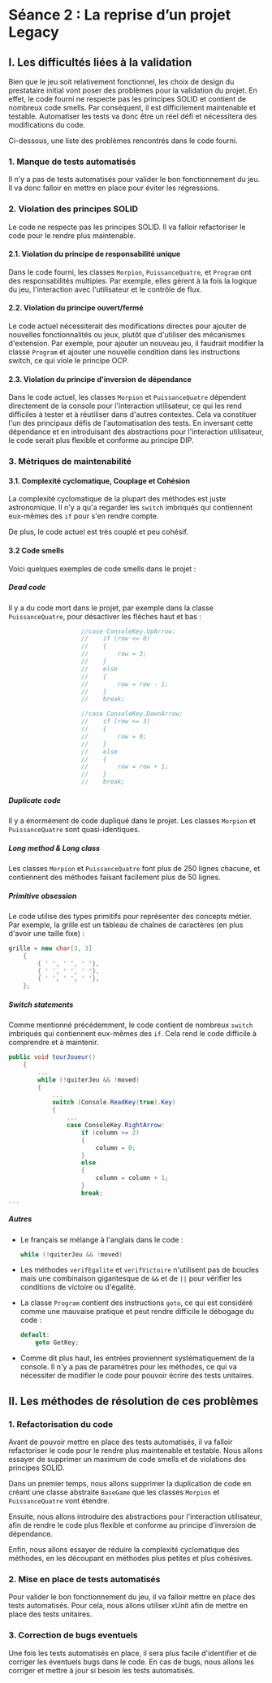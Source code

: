 # Séance 2 : La reprise d’un projet Legacy

## I. Les difficultés liées à la validation

Bien que le jeu soit relativement fonctionnel, les choix de design du prestataire initial vont poser des problèmes pour la validation du projet. En effet, le code fourni ne respecte pas les principes SOLID et contient de nombreux code smells. Par conséquent, il est difficilement maintenable et testable. Automatiser les tests va donc être un réel défi et nécessitera des modifications du code.

Ci-dessous, une liste des problèmes rencontrés dans le code fourni.

### 1. Manque de tests automatisés

Il n'y a pas de tests automatisés pour valider le bon fonctionnement du jeu. Il va donc falloir en mettre en place pour éviter les régressions.

### 2. Violation des principes SOLID

Le code ne respecte pas les principes SOLID. Il va falloir refactoriser le code pour le rendre plus maintenable.

#### 2.1. Violation du principe de responsabilité unique

Dans le code fourni, les classes `Morpion`, `PuissanceQuatre`, et `Program` ont des responsabilités multiples. Par exemple, elles gèrent à la fois la logique du jeu, l'interaction avec l'utilisateur et le contrôle de flux.

#### 2.2. Violation du principe ouvert/fermé

Le code actuel nécessiterait des modifications directes pour ajouter de nouvelles fonctionnalités ou jeux, plutôt que d'utiliser des mécanismes d'extension. Par exemple, pour ajouter un nouveau jeu, il faudrait modifier la classe `Program` et ajouter une nouvelle condition dans les instructions switch, ce qui viole le principe OCP.

#### 2.3. Violation du principe d'inversion de dépendance

Dans le code actuel, les classes `Morpion` et `PuissanceQuatre` dépendent directement de la console pour l'interaction utilisateur, ce qui les rend difficiles à tester et à réutiliser dans d'autres contextes. Cela va constituer l'un des principaux défis de l'automatisation des tests.
En inversant cette dépendance et en introduisant des abstractions pour l'interaction utilisateur, le code serait plus flexible et conforme au principe DIP.

### 3. Métriques de maintenabilité

#### 3.1. Complexité cyclomatique, Couplage et Cohésion

La complexité cyclomatique de la plupart des méthodes est juste astronomique. Il n'y a qu'a regarder les `switch` imbriqués qui contiennent eux-mêmes des `if` pour s'en rendre compte.

De plus, le code actuel est très couplé et peu cohésif.

#### 3.2 Code smells

Voici quelques exemples de code smells dans le projet :

##### Dead code

Il y a du code mort dans le projet, par exemple dans la classe `PuissanceQuatre`, pour désactiver les flèches haut et bas :

```csharp
                    //case ConsoleKey.UpArrow:
                    //    if (row <= 0)
                    //    {
                    //        row = 3;
                    //    }
                    //    else
                    //    {
                    //        row = row - 1;
                    //    }
                    //    break;

                    //case ConsoleKey.DownArrow:
                    //    if (row >= 3)
                    //    {
                    //        row = 0;
                    //    }
                    //    else
                    //    {
                    //        row = row + 1;
                    //    }
                    //    break;
```

##### Duplicate code

Il y a énormément de code dupliqué dans le projet. Les classes `Morpion` et `PuissanceQuatre` sont quasi-identiques.

##### Long method & Long class

Les classes `Morpion` et `PuissanceQuatre` font plus de 250 lignes chacune, et contiennent des méthodes faisant facilement plus de 50 lignes.

##### Primitive obsession

Le code utilise des types primitifs pour représenter des concepts métier. Par exemple, la grille est un tableau de chaînes de caractères (en plus d'avoir une taille fixe) :

```csharp
grille = new char[3, 3]
    {
        { ' ', ' ', ' '},
        { ' ', ' ', ' '},
        { ' ', ' ', ' '},
    };
```

##### Switch statements

Comme mentionné précédemment, le code contient de nombreux `switch` imbriqués qui contiennent eux-mêmes des `if`. Cela rend le code difficile à comprendre et à maintenir.

```csharp
public void tourJoueur()
    {
        ...
        while (!quiterJeu && !moved)
        {
            ...
            switch (Console.ReadKey(true).Key)
            {
                ...
                case ConsoleKey.RightArrow:
                    if (column >= 2)
                    {
                        column = 0;
                    }
                    else
                    {
                        column = column + 1;
                    }
                    break;
...
```

##### Autres

- Le français se mélange à l'anglais dans le code :

  ```csharp
  while (!quiterJeu && !moved)
  ```

- Les méthodes `verifEgalite` et `verifVictoire` n'utilisent pas de boucles mais une combinaison gigantesque de `&&` et de `||` pour vérifier les conditions de victoire ou d'égalité.

- La classe `Program` contient des instructions `goto`, ce qui est considéré comme une mauvaise pratique et peut rendre difficile le débogage du code :

  ```csharp
  default:
      goto GetKey;
  ```

- Comme dit plus haut, les entrées proviennent systématiquement de la console. Il n'y a pas de paramètres pour les méthodes, ce qui va nécessiter de modifier le code pour pouvoir écrire des tests unitaires.

## II. Les méthodes de résolution de ces problèmes

### 1. Refactorisation du code

Avant de pouvoir mettre en place des tests automatisés, il va falloir refactoriser le code pour le rendre plus maintenable et testable. Nous allons essayer de supprimer un maximum de code smells et de violations des principes SOLID.

Dans un premier temps, nous allons supprimer la duplication de code en créant une classe abstraite `BaseGame` que les classes `Morpion` et `PuissanceQuatre` vont étendre.

Ensuite, nous allons introduire des abstractions pour l'interaction utilisateur, afin de rendre le code plus flexible et conforme au principe d'inversion de dépendance.

Enfin, nous allons essayer de réduire la complexité cyclomatique des méthodes, en les découpant en méthodes plus petites et plus cohésives.

### 2. Mise en place de tests automatisés

Pour valider le bon fonctionnement du jeu, il va falloir mettre en place des tests automatisés. Pour cela, nous allons utiliser xUnit afin de mettre en place des tests unitaires.

### 3. Correction de bugs eventuels

Une fois les tests automatisés en place, il sera plus facile d'identifier et de corriger les éventuels bugs dans le code. En cas de bugs, nous allons les corriger et mettre à jour si besoin les tests automatisés.
